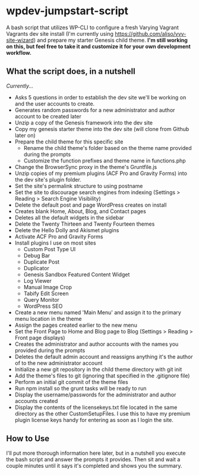 # wpdev-jumpstart-script
A bash script that utilizes WP-CLI to configure a fresh Varying Vagrant Vagrants dev site install (I'm currently using https://github.com/aliso/vvv-site-wizard) and prepare my starter Genesis child theme.
**I'm still working on this, but feel free to take it and customize it for your own development workflow.**
## What the script does, in a nutshell
*Currently...*

- Asks 5 questions in order to establish the dev site we'll be working on and the user accounts to create.
- Generates random passwords for a new administrator and author account to be created later
- Unzip a copy of the Genesis framework into the dev site
- Copy my genesis starter theme into the dev site (will clone from Github later on)
- Prepare the child theme for this specific site
  - Rename the child theme's folder based on the theme name provided during the prompts
  - Customize the function prefixes and theme name in functions.php
- Change the BrowserSync proxy in the theme's Gruntfile.js
- Unzip copies of my premium plugins (ACF Pro and Gravity Forms) into the dev site's plugin folder.
- Set the site's permalink structure to using postname
- Set the site to discourage search engines from indexing (Settings > Reading > Search Engine Visibility)
- Delete the default post and page WordPress creates on install
- Creates blank Home, About, Blog, and Contact pages
- Deletes all the default widgets in the sidebar
- Delete the Twenty Thirteen and Twenty Fourteen themes
- Delete the Hello Dolly and Akismet plugins
- Activate ACF Pro and Gravity Forms
- Install plugins I use on most sites
  - Custom Post Type UI
  - Debug Bar
  - Duplicate Post
  - Duplicator
  - Genesis Sandbox Featured Content Widget
  - Log Viewer
  - Manual Image Crop
  - Tabify Edit Screen
  - Query Monitor
  - WordPress SEO
- Create a new menu named 'Main Menu' and assign it to the primary menu location in the theme
- Assign the pages created earlier to the new menu
- Set the Front Page to Home and Blog page to Blog (Settings > Reading > Front page displays)
- Creates the administrator and author accounts with the names you provided during the prompts
- Deletes the default admin account and reassigns anything it's the author of to the new administrator account
- Initialize a new git repository in the child theme directory with git init
- Add the theme's files to git (ignoring that specified in the .gitignore file)
- Perform an initial git commit of the theme files
- Run npm install so the grunt tasks will be ready to run
- Display the username/passwords for the administrator and author accounts created
- Display the contents of the licensekeys.txt file located in the same directory as the other CustomSetupFiles. I use this to have my premium plugin license keys handy for entering as soon as I login the site.

## How to Use
I'll put more thorough information here later, but in a nutshell you execute the bash script and answer the prompts it provides. Then sit and wait a couple minutes until it says it's completed and shows you the summary.
